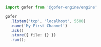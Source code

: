 ```ts title="/src/server.ts"
import gofer from '@gofer-engine/engine'

gofer
  .listen('tcp', 'localhost', 5500)
  .name('My First Channel')
  .ack()
  .store({ file: {} })
  .run();
```

